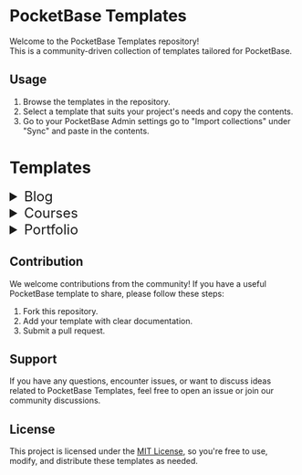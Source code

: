 # PocketBase Templates

Welcome to the PocketBase Templates repository! <br/>
This is a community-driven collection of templates tailored for PocketBase.

## Usage

1. Browse the templates in the repository.
2. Select a template that suits your project's needs and copy the contents.
3. Go to your PocketBase Admin settings go to "Import collections" under "Sync" and paste in the contents.


# Templates

<details ><summary style="font-size:24px">Blog</summary><img src="templates/blog/schema.svg" style="width:100%;height:600px;background-color:white" alt="Blog"/></details>
<details ><summary style="font-size:24px">Courses</summary><img src="templates/courses/schema.svg" style="width:100%;height:600px;background-color:white" alt="Courses"/></details>
<details ><summary style="font-size:24px">Portfolio</summary><img src="templates/portfolio/schema.svg" style="width:100%;height:600px;background-color:white" alt="Portfolio"/></details>

## Contribution
We welcome contributions from the community! If you have a useful PocketBase template to share, please follow these steps:

1. Fork this repository.
2. Add your template with clear documentation.
3. Submit a pull request.

## Support

If you have any questions, encounter issues, or want to discuss ideas related to PocketBase Templates, feel free to open an issue or join our community discussions.

## License

This project is licensed under the [MIT License](LICENSE), so you're free to use, modify, and distribute these templates as needed.